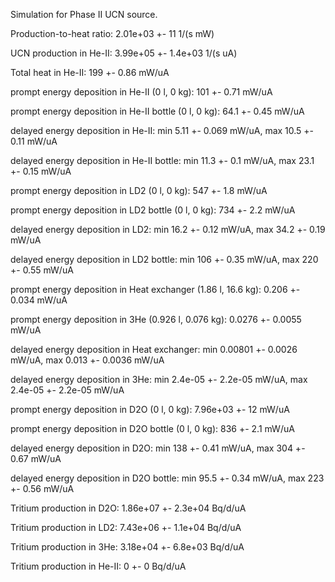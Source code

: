 Simulation for Phase II UCN source.

Production-to-heat ratio:
2.01e+03 +- 11 1/(s mW)

UCN production in He-II:
3.99e+05 +- 1.4e+03 1/(s uA)

Total heat in He-II:
199 +- 0.86 mW/uA

prompt energy deposition in He-II (0 l, 0 kg):
101 +- 0.71 mW/uA

prompt energy deposition in He-II bottle (0 l, 0 kg):
64.1 +- 0.45 mW/uA

delayed energy deposition in He-II:
min 5.11 +- 0.069 mW/uA, max 10.5 +- 0.11 mW/uA

delayed energy deposition in He-II bottle:
min 11.3 +- 0.1 mW/uA, max 23.1 +- 0.15 mW/uA

prompt energy deposition in LD2 (0 l, 0 kg):
547 +- 1.8 mW/uA

prompt energy deposition in LD2 bottle (0 l, 0 kg):
734 +- 2.2 mW/uA

delayed energy deposition in LD2:
min 16.2 +- 0.12 mW/uA, max 34.2 +- 0.19 mW/uA

delayed energy deposition in LD2 bottle:
min 106 +- 0.35 mW/uA, max 220 +- 0.55 mW/uA

prompt energy deposition in Heat exchanger (1.86 l, 16.6 kg):
0.206 +- 0.034 mW/uA

prompt energy deposition in 3He (0.926 l, 0.076 kg):
0.0276 +- 0.0055 mW/uA

delayed energy deposition in Heat exchanger:
min 0.00801 +- 0.0026 mW/uA, max 0.013 +- 0.0036 mW/uA

delayed energy deposition in 3He:
min 2.4e-05 +- 2.2e-05 mW/uA, max 2.4e-05 +- 2.2e-05 mW/uA

prompt energy deposition in D2O (0 l, 0 kg):
7.96e+03 +- 12 mW/uA

prompt energy deposition in D2O bottle (0 l, 0 kg):
836 +- 2.1 mW/uA

delayed energy deposition in D2O:
min 138 +- 0.41 mW/uA, max 304 +- 0.67 mW/uA

delayed energy deposition in D2O bottle:
min 95.5 +- 0.34 mW/uA, max 223 +- 0.56 mW/uA

Tritium production in D2O:
1.86e+07 +- 2.3e+04 Bq/d/uA

Tritium production in LD2:
7.43e+06 +- 1.1e+04 Bq/d/uA

Tritium production in 3He:
3.18e+04 +- 6.8e+03 Bq/d/uA

Tritium production in He-II:
0 +- 0 Bq/d/uA

